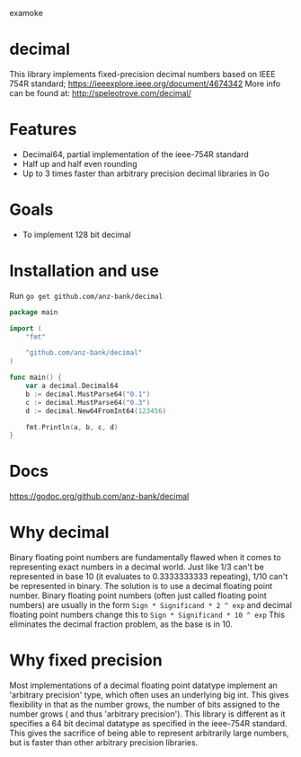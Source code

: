 examoke
# decimal

This library implements fixed-precision decimal numbers based on IEEE 754R standard;
<https://ieeexplore.ieee.org/document/4674342>
More info can be found at:
<http://speleotrove.com/decimal/>

# Features
- Decimal64, partial implementation of the ieee-754R standard
- Half up and half even rounding
- Up to 3 times faster than arbitrary precision decimal libraries in Go

# Goals
- To implement 128 bit decimal

# Installation and use

Run `go get github.com/anz-bank/decimal`


```go
package main

import (
	"fmt"

	"github.com/anz-bank/decimal"
)

func main() {
	var a decimal.Decimal64
	b := decimal.MustParse64("0.1")
	c := decimal.MustParse64("0.3")
	d := decimal.New64FromInt64(123456)

	fmt.Println(a, b, c, d)
}

```

# Docs
<https://godoc.org/github.com/anz-bank/decimal>

# Why decimal
Binary floating point numbers are fundamentally flawed when it comes to representing exact numbers in a decimal world. Just like 1/3 can't be represented in base 10 (it evaluates to 0.3333333333 repeating), 1/10 can't be represented in binary.
The solution is to use a decimal floating point number.
Binary floating point numbers (often just called floating point numbers) are usually in the form
`Sign * Significand * 2 ^ exp`
and decimal floating point numbers change this to
`Sign * Significand * 10 ^ exp`
This eliminates the decimal fraction problem, as the base is in 10.


# Why fixed precision
Most implementations of a decimal floating point datatype implement an 'arbitrary precision' type, which often uses an underlying big int. This gives flexibility in that as the number grows, the number of bits assigned to the number grows ( and thus 'arbitrary precision').
This library is different as it specifies a 64 bit decimal datatype as specified in the ieee-754R standard. This gives the sacrifice of being able to represent arbitrarily large numbers, but is faster than other arbitrary precision libraries.
